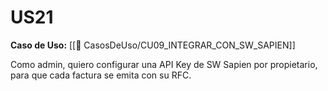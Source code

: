 # US21

**Caso de Uso:** [[📄 CasosDeUso/CU09_INTEGRAR_CON_SW_SAPIEN]]

Como admin, quiero configurar una API Key de SW Sapien por propietario, para que cada factura se emita con su RFC.